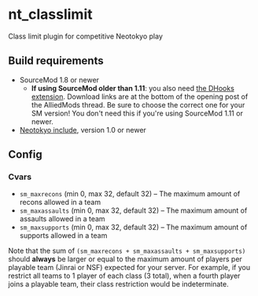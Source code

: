 # nt_classlimit
Class limit plugin for competitive Neotokyo play

## Build requirements
* SourceMod 1.8 or newer
  * **If using SourceMod older than 1.11**: you also need [the DHooks extension](https://forums.alliedmods.net/showpost.php?p=2588686). Download links are at the bottom of the opening post of the AlliedMods thread. Be sure to choose the correct one for your SM version! You don't need this if you're using SourceMod 1.11 or newer.
* [Neotokyo include](https://github.com/softashell/sourcemod-nt-include), version 1.0 or newer

## Config
### Cvars
* `sm_maxrecons` (min 0, max 32, default 32) – The maximum amount of recons allowed in a team
* `sm_maxassaults` (min 0, max 32, default 32) – The maximum amount of assaults allowed in a team
* `sm_maxsupports` (min 0, max 32, default 32) – The maximum amount of supports allowed in a team

Note that the sum of `(sm_maxrecons + sm_maxassaults + sm_maxsupports)` should **always** be larger or equal to the maximum amount of players per playable team (Jinrai or NSF) expected for your server. For example, if you restrict all teams to 1 player of each class (3 total), when a fourth player joins a playable team, their class restriction would be indeterminate.
